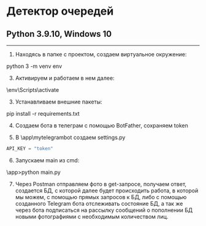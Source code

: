 # Детектор очередей
## Python 3.9.10, Windows 10
____

1. Находясь в папке с проектом, создаем виртуальное окружение:

python 3 -m venv env

3. Активируем и работаем в нем далее:

\env\Scripts\activate

3. Устанавливаем внешние пакеты:

pip install -r requirements.txt

4. Создаем бота в телеграм с помощью BotFather, сохраняем token

5. В \app\mytelegrambot создаем settings.py

```python
API_KEY = "token"
```
6. Запускаем main из cmd:

\app>python main.py

7. Через Postman отправляем фото в get-запросе, получаем ответ, создается БД, с которой далее будет происходить работа, в которой мы можем, с помощью прямых запросов к БД, либо с помощью созданного Telegram бота отслеживать состояние БД, а так же через бота подписаться на рассылку сообщений о пополнении БД новыми фотографиями с необходимым количеством лиц.